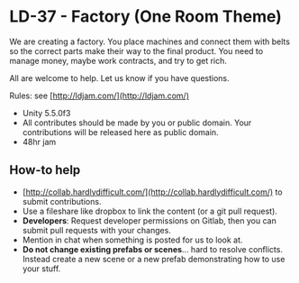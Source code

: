 # LD-37 - Factory (One Room Theme)

We are creating a factory. You place machines and connect them with belts so the correct parts make their way to the final product. You need to manage money, maybe work contracts, and try to get rich.

All are welcome to help. Let us know if you have questions.

Rules: see [http://ldjam.com/](http://ldjam.com/)
- Unity 5.5.0f3
- All contributes should be made by you or public domain. Your contributions will be released here as public domain.
- 48hr jam

## How-to help
- [http://collab.hardlydifficult.com/](http://collab.hardlydifficult.com/) to submit contributions.
- Use a fileshare like dropbox to link the content (or a git pull request).
- **Developers**: Request developer permissions on Gitlab, then you can submit pull requests with your changes.
- Mention in chat when something is posted for us to look at.
- **Do not change existing prefabs or scenes**... hard to resolve conflicts. Instead create a new scene or a new prefab demonstrating how to use your stuff.